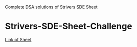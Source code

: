 Complete DSA solutions of Strivers SDE Sheet
# Strivers-SDE-Sheet-Challenge
[Link of Sheet](https://takeuforward.org/interviews/strivers-sde-sheet-top-coding-interview-problems/)
